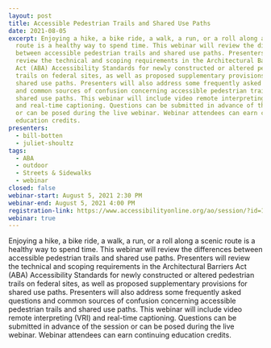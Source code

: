 ```yaml
---
layout: post
title: Accessible Pedestrian Trails and Shared Use Paths
date: 2021-08-05
excerpt: Enjoying a hike, a bike ride, a walk, a run, or a roll along a scenic
  route is a healthy way to spend time. This webinar will review the differences
  between accessible pedestrian trails and shared use paths. Presenters will
  review the technical and scoping requirements in the Architectural Barriers
  Act (ABA) Accessibility Standards for newly constructed or altered pedestrian
  trails on federal sites, as well as proposed supplementary provisions for
  shared use paths. Presenters will also address some frequently asked questions
  and common sources of confusion concerning accessible pedestrian trails and
  shared use paths. This webinar will include video remote interpreting (VRI)
  and real-time captioning. Questions can be submitted in advance of the session
  or can be posed during the live webinar. Webinar attendees can earn continuing
  education credits.
presenters:
  - bill-botten
  - juliet-shoultz
tags:
  - ABA
  - outdoor
  - Streets & Sidewalks
  - webinar
closed: false
webinar-start: August 5, 2021 2:30 PM
webinar-end: August 5, 2021 4:00 PM
registration-link: https://www.accessibilityonline.org/ao/session/?id=110937
webinar: true
---
```

Enjoying a hike, a bike ride, a walk, a run, or a roll along a scenic route is a healthy way to spend time. This webinar will review the differences between accessible pedestrian trails and shared use paths. Presenters will review the technical and scoping requirements in the Architectural Barriers Act (ABA) Accessibility Standards for newly constructed or altered pedestrian trails on federal sites, as well as proposed supplementary provisions for shared use paths. Presenters will also address some frequently asked questions and common sources of confusion concerning accessible pedestrian trails and shared use paths. This webinar will include video remote interpreting (VRI) and real-time captioning. Questions can be submitted in advance of the session or can be posed during the live webinar. Webinar attendees can earn continuing education credits.